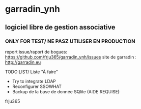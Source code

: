 # garradin_ynh
## logiciel libre de gestion associative 

### ONLY FOR TEST/ NE PASZ UTILISER EN PRODUCTION ###
report issue/raport de bogues: https://github.com/frju365/garradin_ynh/issues
site de garradin : http://garradin.eu


TODO LIST/ Liste "À faire"
- Try to integrate LDAP
- Reconfigurer SSOWHAT
- Backup de la base de donnée SQlite (AIDE REQUISE)

frju365
